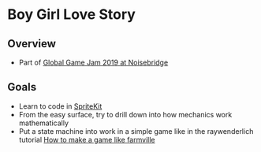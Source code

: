 # Boy Girl Love Story

## Overview

* Part of [Global Game Jam 2019 at Noisebridge](https://globalgamejam.org/2019/jam-sites/noisebridge)

## Goals
* Learn to code in [SpriteKit](https://developer.apple.com/documentation/spritekit)
* From the easy surface, try to drill down into how mechanics work mathematically
* Put a state machine into work in a simple game like in the raywenderlich tutorial [How to make a game like farmville](https://www.raywenderlich.com/881-how-to-make-a-waiting-game-like-farmville-with-spritekit-and-swift)

